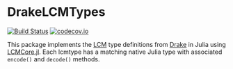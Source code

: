 # DrakeLCMTypes

[![Build Status](https://travis-ci.org/JuliaRobotics/DrakeLCMTypes.jl.svg?branch=master)](https://travis-ci.org/JuliaRobotics/DrakeLCMTypes.jl)
[![codecov.io](http://codecov.io/github/JuliaRobotics/DrakeLCMTypes.jl/coverage.svg?branch=master)](http://codecov.io/github/JuliaRobotics/DrakeLCMTypes.jl?branch=master)

This package implements the [LCM](http://lcm-proj.github.io/) type definitions from [Drake](drake.mit.edu) in Julia using [LCMCore.jl](https://github.com/JuliaRobotics/LCMCore.jl). Each lcmtype has a matching native Julia type with associated `encode()` and `decode()` methods.
